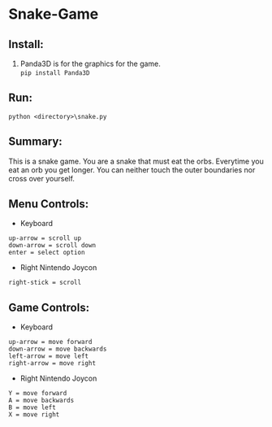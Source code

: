 # Snake-Game

## Install:
1. Panda3D is for the graphics for the game.\
```pip install Panda3D```

## Run: 
```python <directory>\snake.py```

## Summary:
This is a snake game. You are a snake that must eat the orbs. Everytime you eat an orb you get longer. You can neither touch the outer boundaries nor cross over yourself.
## Menu Controls:
- Keyboard
```
up-arrow = scroll up
down-arrow = scroll down
enter = select option
```
- Right Nintendo Joycon
```
right-stick = scroll
```
## Game Controls:
- Keyboard
```
up-arrow = move forward
down-arrow = move backwards
left-arrow = move left
right-arrow = move right
```
- Right Nintendo Joycon
```
Y = move forward
A = move backwards
B = move left
X = move right
```
